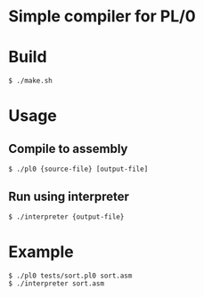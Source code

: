 # Simple compiler for PL/0

# Build
  `$ ./make.sh`

# Usage
## Compile to assembly
    $ ./pl0 {source-file} [output-file]

## Run using interpreter
    $ ./interpreter {output-file}

# Example
    $ ./pl0 tests/sort.pl0 sort.asm
    $ ./interpreter sort.asm
